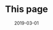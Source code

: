 ---
category: portfolio
title: This page
date: 2019-03-01
url: https://dansiwiec.com/
pic: blog.png
description: This page!
stack:
  - Gatsby.js
  - React
  - GitHub Actions
---